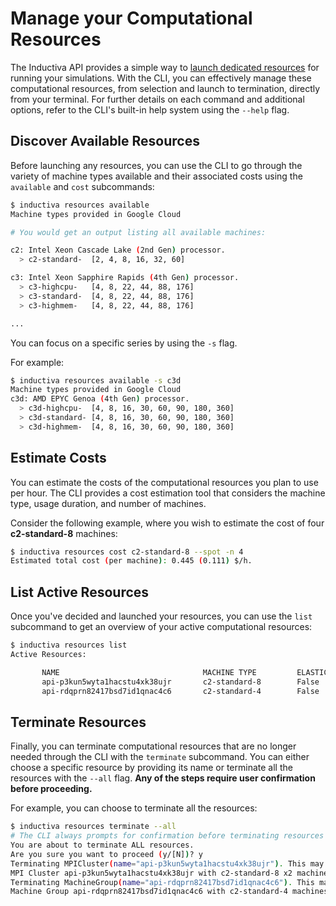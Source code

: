 # Manage your Computational Resources

The Inductiva API provides a simple way to [launch dedicated resources](../how_to/manage_computational_resources.md) 
for running your simulations. With the CLI, you can effectively manage these 
computational resources, from selection and launch to termination, directly from 
your terminal. For further details on each command and additional options, refer 
to the CLI's built-in help system using the `--help` flag.

## Discover Available Resources

Before launching any resources, you can use the CLI to go through the variety 
of machine types available and their associated costs using the `available` and 
`cost` subcommands:

```bash
$ inductiva resources available
Machine types provided in Google Cloud

# You would get an output listing all available machines:

c2: Intel Xeon Cascade Lake (2nd Gen) processor.
  > c2-standard-  [2, 4, 8, 16, 32, 60]                         

c3: Intel Xeon Sapphire Rapids (4th Gen) processor.
  > c3-highcpu-   [4, 8, 22, 44, 88, 176]                       
  > c3-standard-  [4, 8, 22, 44, 88, 176]                       
  > c3-highmem-   [4, 8, 22, 44, 88, 176]                       

...

```

You can focus on a specific series by using the `-s` flag. 

For example:

```bash
$ inductiva resources available -s c3d
Machine types provided in Google Cloud
c3d: AMD EPYC Genoa (4th Gen) processor.
  > c3d-highcpu-  [4, 8, 16, 30, 60, 90, 180, 360]
  > c3d-standard- [4, 8, 16, 30, 60, 90, 180, 360]
  > c3d-highmem-  [4, 8, 16, 30, 60, 90, 180, 360]
```
## Estimate Costs

You can estimate the costs of the computational resources you plan to use per hour. 
The CLI provides a cost estimation tool that considers the machine type, usage duration, 
and number of machines.

Consider the following example, where you wish to estimate the cost of four **c2-standard-8** machines:

```bash
$ inductiva resources cost c2-standard-8 --spot -n 4
Estimated total cost (per machine): 0.445 (0.111) $/h.
```

## List Active Resources

Once you've decided and launched your resources, you can use the `list` subcommand 
to get an overview of your active computational resources:

```bash
$ inductiva resources list
Active Resources:

       NAME                                MACHINE TYPE         ELASTIC         TYPE           # MACHINES         DATA SIZE IN GB         SPOT         STARTED AT (UTC)
       api-p3kun5wyta1hacstu4xk38ujr       c2-standard-8        False           mpi            2                  10                      False        08 Feb, 12:59:10
       api-rdqprn82417bsd7id1qnac4c6       c2-standard-4        False           standard       16                 10                      False        08 Feb, 12:58:28
```

## Terminate Resources

Finally, you can terminate computational resources that are no longer needed through 
the CLI with the `terminate` subcommand. You can either choose a specific resource 
by providing its name or terminate all the resources with the `--all` flag. 
**Any of the steps require user confirmation before proceeding.** 

For example, you can choose to terminate all the resources:

```bash
$ inductiva resources terminate --all
# The CLI always prompts for confirmation before terminating resources
You are about to terminate ALL resources.
Are you sure you want to proceed (y/[N])? y
Terminating MPICluster(name="api-p3kun5wyta1hacstu4xk38ujr"). This may take a few minutes.
MPI Cluster api-p3kun5wyta1hacstu4xk38ujr with c2-standard-8 x2 machines successfully terminated in 0:01:10.
Terminating MachineGroup(name="api-rdqprn82417bsd7id1qnac4c6"). This may take a few minutes.
Machine Group api-rdqprn82417bsd7id1qnac4c6 with c2-standard-4 machines successfully terminated in 0:01:18.
```